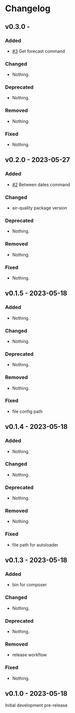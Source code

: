 # Changelog

## v0.3.0 - 

### Added

- [#3](https://github.com/mihaichris/air-quality-cli/pull/3) Get forecast command

### Changed

- Nothing.

### Deprecated

- Nothing.

### Removed

- Nothing.

### Fixed

- Nothing.

## v0.2.0 - 2023-05-27

### Added

- [#2](https://github.com/mihaichris/air-quality-cli/pull/2) Between dates command

### Changed

- air-quality package version

### Deprecated

- Nothing.

### Removed

- Nothing.

### Fixed

- Nothing.

## v0.1.5 - 2023-05-18

### Added

- Nothing.

### Changed

- Nothing.

### Deprecated

- Nothing.

### Removed

- Nothing.

### Fixed

- file config path

## v0.1.4 - 2023-05-18

### Added

- Nothing.

### Changed

- Nothing.

### Deprecated

- Nothing.

### Removed

- Nothing.

### Fixed

- file path for autoloader

## v0.1.3 - 2023-05-18

### Added

- bin for composer

### Changed

- Nothing.

### Deprecated

- Nothing.

### Removed

- release workflow

### Fixed

- Nothing.

## v0.1.0 - 2023-05-18

Initial development pre-release
